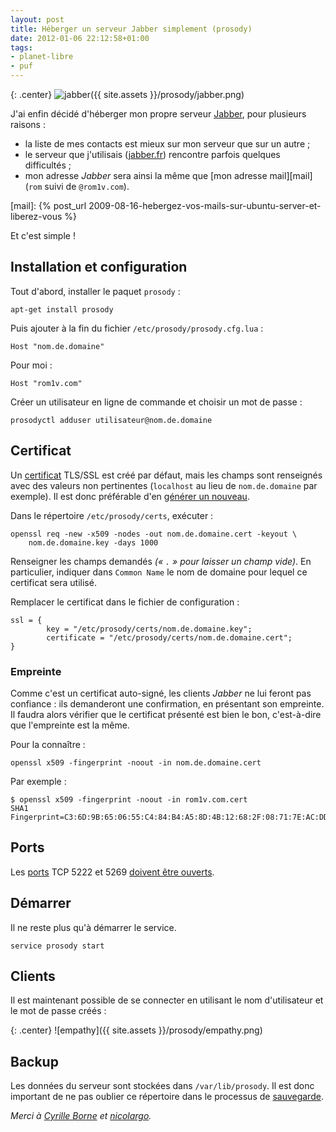 ```yaml
---
layout: post
title: Héberger un serveur Jabber simplement (prosody)
date: 2012-01-06 22:12:58+01:00
tags:
- planet-libre
- puf
---
```


{: .center}
![jabber]({{ site.assets }}/prosody/jabber.png)

J'ai enfin décidé d'héberger mon propre serveur [Jabber][], pour plusieurs raisons :

[jabber]: http://www.jabberfr.org/

  * la liste de mes contacts est mieux sur mon serveur que sur un autre ;
  * le serveur que j'utilisais ([jabber.fr][]) rencontre parfois quelques
    difficultés ;
  * mon adresse _Jabber_ sera ainsi la même que [mon adresse mail][mail] (`rom`
    suivi de `@rom1v.com`).

[jabber.fr]: https://jabber.apinc.org/
[mail]: {% post_url 2009-08-16-hebergez-vos-mails-sur-ubuntu-server-et-liberez-vous %}

Et c'est simple !


## Installation et configuration

Tout d'abord, installer le paquet `prosody` :

    apt-get install prosody

Puis ajouter à la fin du fichier `/etc/prosody/prosody.cfg.lua` :

    Host "nom.de.domaine"

Pour moi :

    Host "rom1v.com"

Créer un utilisateur en ligne de commande et choisir un mot de passe :

    prosodyctl adduser utilisateur@nom.de.domaine


## Certificat

Un [certificat][] TLS/SSL est créé par défaut, mais les champs sont renseignés
avec des valeurs non pertinentes (`localhost` au lieu de `nom.de.domaine` par
exemple). Il est donc préférable d'en [générer un nouveau][prosody
certificates].

[certificat]: http://fr.wikipedia.org/wiki/Certificat_%C3%A9lectronique#Certificat
[prosody certificates]: http://prosody.im/doc/certificates

Dans le répertoire `/etc/prosody/certs`, exécuter :

    openssl req -new -x509 -nodes -out nom.de.domaine.cert -keyout \
        nom.de.domaine.key -days 1000

Renseigner les champs demandés _(« `.` » pour laisser un champ vide)_. En
particulier, indiquer dans `Common Name` le nom de domaine pour lequel ce
certificat sera utilisé.

Remplacer le certificat dans le fichier de configuration :

    ssl = {
            key = "/etc/prosody/certs/nom.de.domaine.key";
            certificate = "/etc/prosody/certs/nom.de.domaine.cert";
    }


### Empreinte

Comme c'est un certificat auto-signé, les clients _Jabber_ ne lui feront pas
confiance : ils demanderont une confirmation, en présentant son empreinte. Il
faudra alors vérifier que le certificat présenté est bien le bon, c'est-à-dire
que l'empreinte est la même.

Pour la connaître :

    openssl x509 -fingerprint -noout -in nom.de.domaine.cert

Par exemple :

    $ openssl x509 -fingerprint -noout -in rom1v.com.cert
    SHA1 Fingerprint=C3:6D:9B:65:06:55:C4:84:B4:A5:8D:4B:12:68:2F:08:71:7E:AC:DD


## Ports

Les [ports][] TCP 5222 et 5269 [doivent être ouverts][jabber ports].

[ports]: http://fr.wikipedia.org/wiki/Liste_des_ports_logiciels
[jabber ports]: http://www.accessgrid.org/agdp/guide/ports/1.03/x112.html


## Démarrer

Il ne reste plus qu'à démarrer le service.

    service prosody start


## Clients

Il est maintenant possible de se connecter en utilisant le nom d'utilisateur et
le mot de passe créés :

{: .center}
![empathy]({{ site.assets }}/prosody/empathy.png)


## Backup

Les données du serveur sont stockées dans `/var/lib/prosody`. Il est donc
important de ne pas oublier ce répertoire dans le processus de
[sauvegarde][].

[sauvegarde]: http://fr.wikipedia.org/wiki/Sauvegarde

_Merci à [Cyrille Borne][] et [nicolargo][]._

[Cyrille Borne]: http://www.cyrille-borne.com/index.php?post/2011/01/13/Faire-son-serveur-jabber-personnel-en-moins-de-5-minutes
[nicolargo]: http://blog.nicolargo.com/2011/01/un-serveur-jabber-en-5-minutes-chronos-sous-debianubuntu.html
